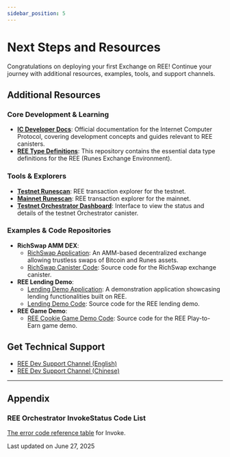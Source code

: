```yaml
---
sidebar_position: 5
---
```


# Next Steps and Resources

Congratulations on deploying your first Exchange on REE! Continue your journey with additional resources, examples, tools, and support channels.

## Additional Resources

### Core Development & Learning
* **[IC Developer Docs](https://internetcomputer.org/docs/home)**: Official documentation for the Internet Computer Protocol, covering development concepts and guides relevant to REE canisters.
* **[REE Type Definitions](https://github.com/octopus-network/ree-types)**: This repository contains the essential data type definitions for the REE (Runes Exchange Environment).

### Tools & Explorers
* **[Testnet Runescan](https://testnet.runescan.net/)**: REE transaction explorer for the testnet.
* **[Mainnet Runescan](https://runescan.net/)**: REE transaction explorer for the mainnet.
* **[Testnet Orchestrator Dashboard](https://dashboard.internetcomputer.org/canister/hvyp5-5yaaa-aaaao-qjxha-cai)**: Interface to view the status and details of the testnet Orchestrator canister.

### Examples & Code Repositories
* **RichSwap AMM DEX**:
    * [RichSwap Application](https://richswap.io): An AMM-based decentralized exchange allowing trustless swaps of Bitcoin and Runes assets.
    * [RichSwap Canister Code](https://github.com/octopus-network/richswap-canister): Source code for the RichSwap exchange canister.
* **REE Lending Demo**:
    * [Lending Demo Application](https://ree-lending-demo.vercel.app/): A demonstration application showcasing lending functionalities built on REE.
    * [Lending Demo Code](https://github.com/octopus-network/ree-lending-demo): Source code for the REE lending demo.
* **REE Game Demo**:
    * [REE Cookie Game Demo Code](https://github.com/octopus-network/ree-game-demo): Source code for the REE Play-to-Earn game demo.

## Get Technical Support
* [REE Dev Support Channel (English)](https://oc.app/community/o5uz6-dqaaa-aaaar-bhnia-cai/channel/3944635384)
* [REE Dev Support Channel (Chinese)](https://oc.app/community/o5uz6-dqaaa-aaaar-bhnia-cai/channel/2543618207)

---

## Appendix
### REE Orchestrator InvokeStatus Code List
[The error code reference table](https://docs.google.com/spreadsheets/d/1ATD-9-yRE41HbMyAQ5s7twzgHyMx0v1K4kxPWHHRR1Y/edit?usp=sharing) for Invoke.



Last updated on June 27, 2025

